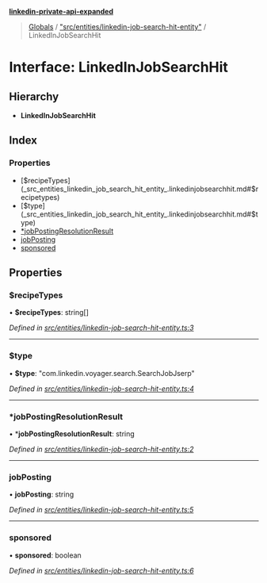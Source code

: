 **[linkedin-private-api-expanded](../README.md)**

> [Globals](../globals.md) / ["src/entities/linkedin-job-search-hit-entity"](../modules/_src_entities_linkedin_job_search_hit_entity_.md) / LinkedInJobSearchHit

# Interface: LinkedInJobSearchHit

## Hierarchy

* **LinkedInJobSearchHit**

## Index

### Properties

* [$recipeTypes](_src_entities_linkedin_job_search_hit_entity_.linkedinjobsearchhit.md#$recipetypes)
* [$type](_src_entities_linkedin_job_search_hit_entity_.linkedinjobsearchhit.md#$type)
* [*jobPostingResolutionResult](_src_entities_linkedin_job_search_hit_entity_.linkedinjobsearchhit.md#*jobpostingresolutionresult)
* [jobPosting](_src_entities_linkedin_job_search_hit_entity_.linkedinjobsearchhit.md#jobposting)
* [sponsored](_src_entities_linkedin_job_search_hit_entity_.linkedinjobsearchhit.md#sponsored)

## Properties

### $recipeTypes

•  **$recipeTypes**: string[]

*Defined in [src/entities/linkedin-job-search-hit-entity.ts:3](https://github.com/khanhtranngoccva/linkedin-private-api/blob/a63729e/src/entities/linkedin-job-search-hit-entity.ts#L3)*

___

### $type

•  **$type**: \"com.linkedin.voyager.search.SearchJobJserp\"

*Defined in [src/entities/linkedin-job-search-hit-entity.ts:4](https://github.com/khanhtranngoccva/linkedin-private-api/blob/a63729e/src/entities/linkedin-job-search-hit-entity.ts#L4)*

___

### *jobPostingResolutionResult

•  ***jobPostingResolutionResult**: string

*Defined in [src/entities/linkedin-job-search-hit-entity.ts:2](https://github.com/khanhtranngoccva/linkedin-private-api/blob/a63729e/src/entities/linkedin-job-search-hit-entity.ts#L2)*

___

### jobPosting

•  **jobPosting**: string

*Defined in [src/entities/linkedin-job-search-hit-entity.ts:5](https://github.com/khanhtranngoccva/linkedin-private-api/blob/a63729e/src/entities/linkedin-job-search-hit-entity.ts#L5)*

___

### sponsored

•  **sponsored**: boolean

*Defined in [src/entities/linkedin-job-search-hit-entity.ts:6](https://github.com/khanhtranngoccva/linkedin-private-api/blob/a63729e/src/entities/linkedin-job-search-hit-entity.ts#L6)*
